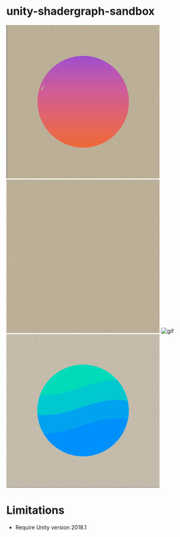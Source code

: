 # unity-shadergraph-sandbox

![gif](Screenshots/Sketch00.gif)
![gif](Screenshots/Sketch01.gif)
![gif](Screenshots/Sketch02.gif)
![gif](Screenshots/Sketch03.gif)

Limitations
===============

* Require Unity version 2018.1
